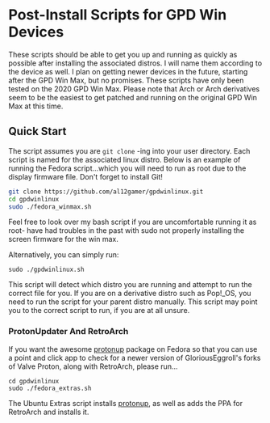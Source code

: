 # Post-Install Scripts for GPD Win Devices
These scripts should be able to get you up and running as quickly as possible after installing the associated distros. I will name them according to the device as well. I plan on getting newer devices in the future, starting after the GPD Win Max, but no promises. These scripts have only been tested on the 2020 GPD Win Max. Please note that Arch or Arch derivatives seem to be the easiest to get patched and running on the original GPD Win Max at this time.
## Quick Start
The script assumes you are `git clone` -ing into your user directory. Each script is named for the associated linux distro. Below is an example of running the Fedora script...which you will need to run as root due to the display firmware file.
Don't forget to install Git!
```bash
git clone https://github.com/al12gamer/gpdwinlinux.git
cd gpdwinlinux
sudo ./fedora_winmax.sh
```
Feel free to look over my bash script if you are uncomfortable running it as root- have had troubles in the past with sudo not properly installing the screen firmware for the win max.

Alternatively, you can simply run:

`sudo ./gpdwinlinux.sh`

This script will detect which distro you are running and attempt to run the correct file for you.
If you are on a derivative distro such as Pop!_OS, you need to run the script for your parent distro manually.
This script may point you to the correct script to run, if you are at all unsure.

### ProtonUpdater And RetroArch
If you want the awesome [protonup](https://flathub.org/apps/details/net.davidotek.pupgui2) package on Fedora so that you can use a point and click app to check for a newer version of GloriousEggroll's forks of Valve Proton, along with RetroArch, please run... 
```
cd gpdwinlinux
sudo ./fedora_extras.sh
```
The Ubuntu Extras script installs [protonup](https://flathub.org/apps/details/net.davidotek.pupgui2), as well as adds the PPA for RetroArch and installs it.
